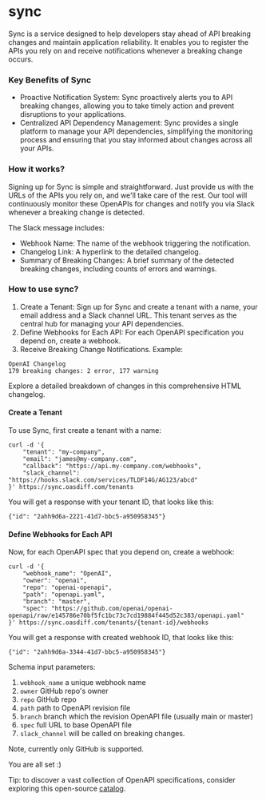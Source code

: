 # sync

Sync is a service designed to help developers stay ahead of API breaking changes and maintain application reliability. It enables you to register the APIs you rely on and receive notifications whenever a breaking change occurs.

### Key Benefits of Sync
- Proactive Notification System: Sync proactively alerts you to API breaking changes, allowing you to take timely action and prevent disruptions to your applications.
- Centralized API Dependency Management: Sync provides a single platform to manage your API dependencies, simplifying the monitoring process and ensuring that you stay informed about changes across all your APIs.

### How it works?
Signing up for Sync is simple and straightforward. Just provide us with the URLs of the APIs you rely on, and we'll take care of the rest. Our tool will continuously monitor these OpenAPIs for changes and notify you via Slack whenever a breaking change is detected.

The Slack message includes:
- Webhook Name: The name of the webhook triggering the notification.
- Changelog Link: A hyperlink to the detailed changelog.
- Summary of Breaking Changes: A brief summary of the detected breaking changes, including counts of errors and warnings.

### How to use sync?
1. Create a Tenant: Sign up for Sync and create a tenant with a name, your email address and a Slack channel URL. This tenant serves as the central hub for managing your API dependencies.
2. Define Webhooks for Each API: For each OpenAPI specification you depend on, create a webhook.
3. Receive Breaking Change Notifications. Example:
```
OpenAI Changelog
179 breaking changes: 2 error, 177 warning
```
Explore a detailed breakdown of changes in this comprehensive HTML changelog.

#### Create a Tenant
To use Sync, first create a tenant with a name:
```
curl -d '{
    "tenant": "my-company",
    "email": "james@my-company.com",
    "callback": "https://api.my-company.com/webhooks",
    "slack_channel": "https://hooks.slack.com/services/TLDF14G/AG123/abcd"
}' https://sync.oasdiff.com/tenants
```
You will get a response with your tenant ID, that looks like this:
```
{"id": "2ahh9d6a-2221-41d7-bbc5-a950958345"}
```

#### Define Webhooks for Each API
Now, for each OpenAPI spec that you depend on, create a webhook:
```
curl -d '{
    "webhook_name": "OpenAI",
    "owner": "openai",
    "repo": "openai-openapi",
    "path": "openapi.yaml",
    "branch": "master",
    "spec": "https://github.com/openai/openai-openapi/raw/e145786e70bf5fc1bc73c7cd19884f445d52c383/openapi.yaml"
}' https://sync.oasdiff.com/tenants/{tenant-id}/webhooks
```
You will get a response with created webhook ID, that looks like this:
```
{"id": "2ahh9d6a-3344-41d7-bbc5-a950958345"}
```

Schema input parameters:
1. `webhook_name` a unique webhook name
2. `owner` GitHub repo's owner
3. `repo` GitHub repo
4. `path` path to OpenAPI revision file
5. `branch` branch which the revision OpenAPI file (usually main or master)
6. `spec` full URL to base OpenAPI file
7. `slack_channel` will be called on breaking changes.

Note, currently only GitHub is supported.

You are all set :)

Tip: to discover a vast collection of OpenAPI specifications, consider exploring this open-source [catalog](https://apis.guru/).
